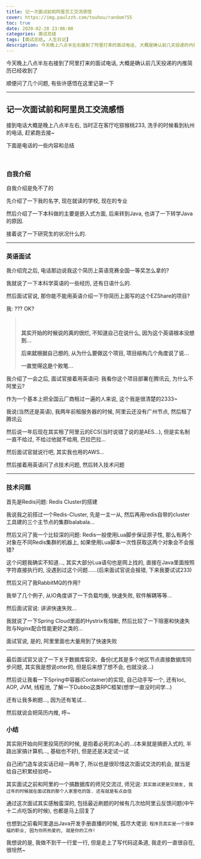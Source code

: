 ```yaml
---
title: 记一次面试前和阿里员工交流感悟
cover: https://img.paulzzh.com/touhou/random?55
toc: true
date: 2020-02-28 23:06:00
categories: 面试总结
tags: [面试总结, 人生日记]
description: 今天晚上八点半左右接到了阿里打来的面试电话, 大概是确认前几天投递的内推简历已经收到了. 顺便问了几个问题, 有些许感悟在这里记录一下.
---
```


今天晚上八点半左右接到了阿里打来的面试电话, 大概是确认前几天投递的内推简历已经收到了

顺便问了几个问题, 有些许感悟在这里记录一下

****

<!--more-->

## 记一次面试前和阿里员工交流感悟

接到电话大概是晚上八点半左右, 当时正在客厅吃猕猴桃233, 洗手的时候看到杭州的电话, 赶紧跑去接~

下面是电话的一些内容和总结

<br/>

### 自我介绍

自我介绍是免不了的

先介绍了一下我的名字, 现在就读的学校, 现在的专业

然后介绍了一下本科做的主要是嵌入式方面, 后来转到Java, 也讲了一下转学Java的原因.

接着说了一下研究生的状况什么的.

****

### 英语面试

我介绍完之后, 电话那边说我这个简历上英语竞赛全国一等奖怎么拿的?

我就说了一下本科学英语的一些经历, 还有日语什么的.

然后面试官说, 那你能不能用英语介绍一下你简历上面写的这个EZShare的项目?

我: ??? OK?

><br/>
>
>**其实开始的时候说的真的很烂, 不知道自己在说什么, 因为这个英语根本没想到…**
>
>**后来就根据自己想的, 从为什么要做这个项目, 项目结构几个角度说了说…**
>
>**一直觉得这是个败笔…**

我介绍了一会之后, 面试官接着用英语问: 我看你这个项目部署在腾讯云, 为什么不阿里云?

作为一个基本上把全国云厂商租过一遍的人来说, 这个我是很清楚的2333~

我说(当然还是英语), 我两年前租服务器的时候, 阿里云还没有广州节点, 然后租了腾讯云

然后说一年后现在其实租了阿里云的ECS(当时说错了说的是AES…), 但是实名制一直不给过, 不给过他就不给用, 巴拉巴拉…

然后面试官就说行吧, 其实我也用的AWS…

然后接着用英语问了点技术问题, 然后转入技术问题

****

### 技术问题

首先是Redis问题: Redis Cluster的搭建

我说我之前搭过一个Redis-Cluster, 先是一主一从, 然后再用redis自带的cluster工具建的三个主节点的集群balabala…

然后又问了我一个比较深的问题: Redis一般使用Lua脚步保证原子性, 那么有两个对象在不同Redis集群的机器上, 如果使用Lua脚本一次性获取这两个对象会不会报错?

这个问题我确实不知道…, 其实大部分Lua语句也是网上找的, 直接在Java里面按照字符直接执行的, 没遇到过这个问题……(后来面试官说会报错, 下来我要试试233)

然后又问了我RabbitMQ的作用?

我举了几个例子, 从IO角度讲了一下负载均衡, 快速失败, 软件解耦等等…

然后面试官说: 讲讲快速失败…

我就说了一下Spring Cloud里面的Hystrix有熔断, 然后比较了一下阻塞和快速失败与Nginx配合性能更好之类的…

面试官说, 是的, 阿里里面也大量用到了快速失败

****

最后面试官又说了一下关于数据库容灾、备份(尤其是多个地区节点直接数据库同步问题, 其实我是想说otter的, 但是后来想了想不会, 也就没说…)

然后说让我看一下Spring中容器(Container)的实现, 自己动手写一个, 还有Ioc, AOP, JVM, 线程池, 了解一下Dubbo这类RPC框架(想学一直没时间学…)

还有让我多刷题…, 因为还有笔试…

然后就说会把简历内推, 呼~

### 小结

其实刚开始向阿里投简历的时候, 是抱着必死的决心的…(本来就是搞嵌入式的, 半路出家搞计算机…, 基础也不好), 但是还是决定试一试

自己闭门造车说实话已经一两年了, 所以也是很珍惜这次面试交流的机会, 就当是给自己积累经验吧~

其实面试之前和阿里的一个搞数据库的师兄交流过, 师兄说: `其实面试更是交朋友, 我过年的时候就在面试我的那个人家里吃的饭. 还有就是有点自信`

通过这次面试其实感触蛮深的, 包括最近刷题的时候有几次给阿里云反馈问题(中午十二点吃饭的时候), 也都是马上回复了

也想到之前看阿里退出Java开发手册直播的时候, 孤尽大佬说: `程序员其实是一个很幸福的职业, 因为你所热爱的, 就是你的工作! `

我想说的是, 我做不到干一行爱一行, 但是走上了写代码这条道, 我走的一直很自在, 很坦然~

<br/>